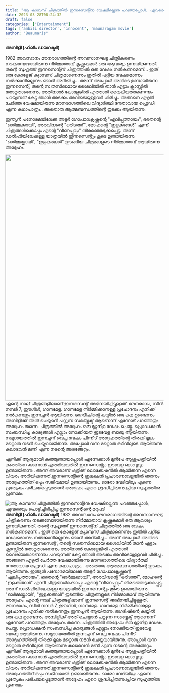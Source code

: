 ```yaml
---
title: "ആ കാമ്പസ് ചിത്രത്തിൽ ഇന്നസെന്റിനു വേഷമില്ലെന്നു പറഞ്ഞപ്പോൾ, ഏവരെയും പൊട്ടിച്ചിരിപ്പിച്ച ഇന്നസെന്റിന്റെ മറുപടി"
date: 2023-03-28T08:24:32
draft: false
categories: ["Entertainment"]
tags: ['ambili director', 'innocent', 'maunaragam movie']
author: "Beaumaris"
---
```


<strong>അമ്പിളി (ഫിലിം ഡയറക്ടർ)</strong>

1982 അവസാനം മൗനരാഗത്തിന്റെ അവസാനഘട്ട ചിത്രീകരണം നടക്കുമ്പോഴായിരുന്നു നിർമ്മാതാവ് കൃഷ്ണകുമാർ ഒരു ആവശ്യം ഉന്നയിക്കുന്നത്. തന്റെ സുഹൃത്ത് ഇന്നസെന്റ്ന് ചിത്രത്തിൽ ഒരു വേഷം നൽകണമെന്ന്... ഇത് ഒരു കോളേജ് ക്യാമ്പസ് ചിത്രമാണെന്നും ഇതിൽ പറ്റിയ വേഷമൊന്നും നൽക്കാനില്ലെന്നും ഞാൻ അറിയിച്ചു... അന്ന് അപ്പോൾ അവിടെ ഉണ്ടായിരുന്ന ഇന്നസെന്റ്, തന്റെ സ്വതസിദ്ധമായ ശൈലിയിൽ താൻ എട്ടാം ക്ലാസ്സിൽ തോറ്റതാണെന്നും അതിനാൽ കോളേജിൽ എത്താൻ വൈകിയതാണെന്നും പറയുന്നത് കേട്ടു ഞാൻ അടക്കം അവിടെയുള്ളവർ ചിരിച്ചു.. അങ്ങനെ എഴുതി ചേർത്ത വേഷമായിരുന്നു മൗനരാഗത്തിലെ വിദ്യാർത്ഥി നേതാവായ ഫ്രെഡി എന്ന കഥാപാത്രം.. അതൊരു ആത്മബന്ധത്തിന്റെ തുടക്കം ആയിരുന്നു.

ഇന്ത്യൻ പനോരമയിലേക്കു അടൂർ ഗോപാലകൃഷ്ണന്റെ "എലിപ്പത്തായം", ഭരതന്റെ "ഓർമ്മക്കായി", അരവിന്ദന്റെ "ഒരിടത്ത്", മോഹന്റെ "ഇളക്കങ്ങൾ" എന്നീ ചിത്രങ്ങൾക്കൊപ്പം എന്റെ "വീണപ്പൂവും" തിരഞ്ഞെടുക്കപ്പെട്ടു. അന്ന് ഡൽഹിയിലേക്കുള്ള യാത്രയിൽ ഇന്നസെന്റും കൂടെ ഉണ്ടായിരുന്നു. "ഓർമ്മയ്ക്കായി", "ഇളക്കങ്ങൾ" തുടങ്ങിയ ചിത്രങ്ങളുടെ നിർമ്മാതാവ് ആയിരുന്നു അദ്ദേഹം.

<img class="size-full wp-image-389370 aligncenter" src="https://cdn.boolokam.com/articles/2023/03/qdqddff.jpg" alt="" width="960" height="780" />എന്റെ നാല് ചിത്രങ്ങളിലാണ് ഇന്നസെന്റ് അഭിനയിച്ചിട്ടുള്ളത്. മൗനരാഗം, സീൻ നമ്പർ 7, ഈഗിൾ, ഗാനമേള. ഗാനമേള നിർമ്മിക്കാനുള്ള പ്രചോദനം എനിക്ക് നൽകുന്നതും ഇന്നച്ചൻ ആയിരുന്നു. ജഗദീഷിന്റെ കയ്യിൽ ഒരു കഥ ഉണ്ടെന്നും അമ്പിളിക്ക് അത് ചെയ്യാൻ പറ്റുന്ന സബ്ജെക്ട് ആണെന്ന് എന്നോട് പറഞ്ഞതും അദ്ദേഹം തന്നെ. ചിത്രത്തിൽ അദ്ദേഹം ഒരു മുഴുനീള വേഷം ചെയ്തു. പ്രൊഡക്ഷൻ സംബന്ധിച്ച കാര്യങ്ങൾ എല്ലാം നോക്കിയത് ഇടവേള ബാബു ആയിരുന്നു.
സമുദായത്തിൽ ഇന്നച്ചന് വെച്ച വേഷം പിന്നീട് അദ്ദേഹത്തിന്റെ തിരക്ക് മൂലം മറ്റൊരു നടൻ ചെയ്യുവായിരുന്നു. അപ്പോൾ വന്ന മറ്റൊരു ഒഴിവിലൂടെ ആയിരുന്നു കലാഭവൻ മണി എന്ന നടന്റെ അരങ്ങേറ്റം.

എനിക്ക് ആദ്യമായി കുഞ്ഞുണ്ടായപ്പോൾ എന്നേക്കാൾ മുൻപേ ആശുപത്രിയിൽ കുഞ്ഞിനെ കാണാൻ എത്തിയവരിൽ ഇന്നസെന്റും ഇടവേള ബാബുവും ഉണ്ടായിരുന്നു.. അന്ന് അവരാണ് ഷൂട്ടിങ് ലൊക്കേഷനിൽ ആയിരുന്ന എന്നെ വിവരം അറിയിക്കുന്നത്.ഇന്നസെന്റിന്റെ ഇലക്ഷൻ പ്രചാരണവേളയിൽ ഞാനും അദ്ദേഹത്തിന് ഒപ്പം സജീവമായി ഉണ്ടായിരുന്നു.. ഓരോ വേദിയിലും എന്നെ പ്രത്യേകം പരിചയപ്പെടുത്താൻ അദ്ദേഹം ഏറെ ശ്രദ്ധിച്ചിരുന്നു.പ്രിയ സുഹൃത്തിനു പ്രണാമം


![ആ കാമ്പസ് ചിത്രത്തിൽ ഇന്നസെന്റിനു വേഷമില്ലെന്നു പറഞ്ഞപ്പോൾ, ഏവരെയും പൊട്ടിച്ചിരിപ്പിച്ച ഇന്നസെന്റിന്റെ മറുപടി](https://cdn.boolokam.com/articles/2023/03/qdqddff.jpg)**അമ്പിളി (ഫിലിം ഡയറക്ടർ)** 1982 അവസാനം മൗനരാഗത്തിന്റെ അവസാനഘട്ട ചിത്രീകരണം നടക്കുമ്പോഴായിരുന്നു നിർമ്മാതാവ് കൃഷ്ണകുമാർ ഒരു ആവശ്യം ഉന്നയിക്കുന്നത്. തന്റെ സുഹൃത്ത് ഇന്നസെന്റ്ന് ചിത്രത്തിൽ ഒരു വേഷം നൽകണമെന്ന്... ഇത് ഒരു കോളേജ് ക്യാമ്പസ് ചിത്രമാണെന്നും ഇതിൽ പറ്റിയ വേഷമൊന്നും നൽക്കാനില്ലെന്നും ഞാൻ അറിയിച്ചു... അന്ന് അപ്പോൾ അവിടെ ഉണ്ടായിരുന്ന ഇന്നസെന്റ്, തന്റെ സ്വതസിദ്ധമായ ശൈലിയിൽ താൻ എട്ടാം ക്ലാസ്സിൽ തോറ്റതാണെന്നും അതിനാൽ കോളേജിൽ എത്താൻ വൈകിയതാണെന്നും പറയുന്നത് കേട്ടു ഞാൻ അടക്കം അവിടെയുള്ളവർ ചിരിച്ചു.. അങ്ങനെ എഴുതി ചേർത്ത വേഷമായിരുന്നു മൗനരാഗത്തിലെ വിദ്യാർത്ഥി നേതാവായ ഫ്രെഡി എന്ന കഥാപാത്രം.. അതൊരു ആത്മബന്ധത്തിന്റെ തുടക്കം ആയിരുന്നു. ഇന്ത്യൻ പനോരമയിലേക്കു അടൂർ ഗോപാലകൃഷ്ണന്റെ "എലിപ്പത്തായം", ഭരതന്റെ "ഓർമ്മക്കായി", അരവിന്ദന്റെ "ഒരിടത്ത്", മോഹന്റെ "ഇളക്കങ്ങൾ" എന്നീ ചിത്രങ്ങൾക്കൊപ്പം എന്റെ "വീണപ്പൂവും" തിരഞ്ഞെടുക്കപ്പെട്ടു. അന്ന് ഡൽഹിയിലേക്കുള്ള യാത്രയിൽ ഇന്നസെന്റും കൂടെ ഉണ്ടായിരുന്നു. "ഓർമ്മയ്ക്കായി", "ഇളക്കങ്ങൾ" തുടങ്ങിയ ചിത്രങ്ങളുടെ നിർമ്മാതാവ് ആയിരുന്നു അദ്ദേഹം. എന്റെ നാല് ചിത്രങ്ങളിലാണ് ഇന്നസെന്റ് അഭിനയിച്ചിട്ടുള്ളത്. മൗനരാഗം, സീൻ നമ്പർ 7, ഈഗിൾ, ഗാനമേള. ഗാനമേള നിർമ്മിക്കാനുള്ള പ്രചോദനം എനിക്ക് നൽകുന്നതും ഇന്നച്ചൻ ആയിരുന്നു. ജഗദീഷിന്റെ കയ്യിൽ ഒരു കഥ ഉണ്ടെന്നും അമ്പിളിക്ക് അത് ചെയ്യാൻ പറ്റുന്ന സബ്ജെക്ട് ആണെന്ന് എന്നോട് പറഞ്ഞതും അദ്ദേഹം തന്നെ. ചിത്രത്തിൽ അദ്ദേഹം ഒരു മുഴുനീള വേഷം ചെയ്തു. പ്രൊഡക്ഷൻ സംബന്ധിച്ച കാര്യങ്ങൾ എല്ലാം നോക്കിയത് ഇടവേള ബാബു ആയിരുന്നു. സമുദായത്തിൽ ഇന്നച്ചന് വെച്ച വേഷം പിന്നീട് അദ്ദേഹത്തിന്റെ തിരക്ക് മൂലം മറ്റൊരു നടൻ ചെയ്യുവായിരുന്നു. അപ്പോൾ വന്ന മറ്റൊരു ഒഴിവിലൂടെ ആയിരുന്നു കലാഭവൻ മണി എന്ന നടന്റെ അരങ്ങേറ്റം. എനിക്ക് ആദ്യമായി കുഞ്ഞുണ്ടായപ്പോൾ എന്നേക്കാൾ മുൻപേ ആശുപത്രിയിൽ കുഞ്ഞിനെ കാണാൻ എത്തിയവരിൽ ഇന്നസെന്റും ഇടവേള ബാബുവും ഉണ്ടായിരുന്നു.. അന്ന് അവരാണ് ഷൂട്ടിങ് ലൊക്കേഷനിൽ ആയിരുന്ന എന്നെ വിവരം അറിയിക്കുന്നത്.ഇന്നസെന്റിന്റെ ഇലക്ഷൻ പ്രചാരണവേളയിൽ ഞാനും അദ്ദേഹത്തിന് ഒപ്പം സജീവമായി ഉണ്ടായിരുന്നു.. ഓരോ വേദിയിലും എന്നെ പ്രത്യേകം പരിചയപ്പെടുത്താൻ അദ്ദേഹം ഏറെ ശ്രദ്ധിച്ചിരുന്നു.പ്രിയ സുഹൃത്തിനു പ്രണാമം
